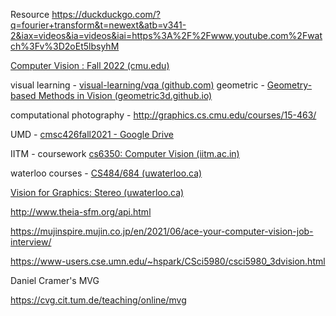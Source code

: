 Resource
https://duckduckgo.com/?q=fourier+transform&t=newext&atb=v341-2&iax=videos&ia=videos&iai=https%3A%2F%2Fwww.youtube.com%2Fwatch%3Fv%3D2oEt5lbsyhM


[Computer Vision : Fall 2022 (cmu.edu)](http://16385.courses.cs.cmu.edu/fall2022/)


visual learning - [visual-learning/vqa (github.com)](https://github.com/visual-learning/vqa)
geometric - [Geometry-based Methods in Vision (geometric3d.github.io)](https://geometric3d.github.io/)

computational photography - http://graphics.cs.cmu.edu/courses/15-463/


UMD - [cmsc426fall2021 - Google Drive](https://drive.google.com/drive/folders/1jus9wxCrw_X_WJTp89XICZ-EDQ6Y524X)


IITM - coursework [cs6350: Computer Vision (iitm.ac.in)](http://www.cse.iitm.ac.in/~vplab/computer_vision.html)



waterloo courses - [CS484/684 (uwaterloo.ca)](https://cs.uwaterloo.ca/~yboykov/Courses/cs484_2018/)

[Vision for Graphics: Stereo (uwaterloo.ca)](https://cs.uwaterloo.ca/~yboykov/Courses/cs484_2018/Lectures/lec07_multi_view_geometry.pdf)

http://www.theia-sfm.org/api.html

https://mujinspire.mujin.co.jp/en/2021/06/ace-your-computer-vision-job-interview/

https://www-users.cse.umn.edu/~hspark/CSci5980/csci5980_3dvision.html

Daniel Cramer's MVG

https://cvg.cit.tum.de/teaching/online/mvg
